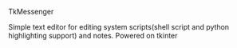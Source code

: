 TkMessenger


Simple text editor for editing system scripts(shell script and python highlighting support) and notes. Powered on tkinter
